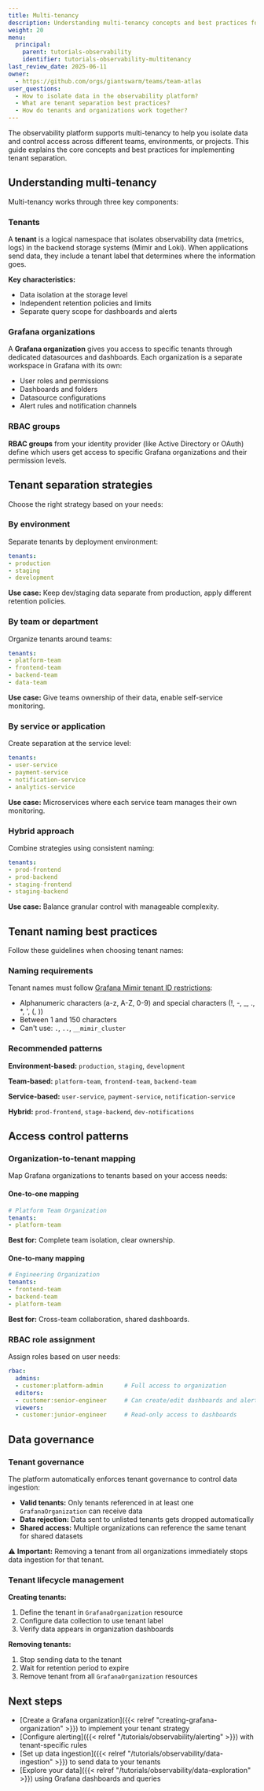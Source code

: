 ```yaml
---
title: Multi-tenancy
description: Understanding multi-tenancy concepts and best practices for the Observability Platform.
weight: 20
menu:
  principal:
    parent: tutorials-observability
    identifier: tutorials-observability-multitenancy
last_review_date: 2025-06-11
owner:
  - https://github.com/orgs/giantswarm/teams/team-atlas
user_questions:
  - How to isolate data in the observability platform?
  - What are tenant separation best practices?
  - How do tenants and organizations work together?
---
```


The observability platform supports multi-tenancy to help you isolate data and control access across different teams, environments, or projects. This guide explains the core concepts and best practices for implementing tenant separation.

## Understanding multi-tenancy

Multi-tenancy works through three key components:

### Tenants

A **tenant** is a logical namespace that isolates observability data (metrics, logs) in the backend storage systems (Mimir and Loki). When applications send data, they include a tenant label that determines where the information goes.

**Key characteristics:**

- Data isolation at the storage level
- Independent retention policies and limits
- Separate query scope for dashboards and alerts

### Grafana organizations

A **Grafana organization** gives you access to specific tenants through dedicated datasources and dashboards. Each organization is a separate workspace in Grafana with its own:

- User roles and permissions
- Dashboards and folders
- Datasource configurations
- Alert rules and notification channels

### RBAC groups

**RBAC groups** from your identity provider (like Active Directory or OAuth) define which users get access to specific Grafana organizations and their permission levels.

## Tenant separation strategies

Choose the right strategy based on your needs:

### By environment

Separate tenants by deployment environment:

```yaml
tenants:
- production
- staging  
- development
```

**Use case:** Keep dev/staging data separate from production, apply different retention policies.

### By team or department

Organize tenants around teams:

```yaml
tenants:
- platform-team
- frontend-team
- backend-team
- data-team
```

**Use case:** Give teams ownership of their data, enable self-service monitoring.

### By service or application

Create separation at the service level:

```yaml
tenants:
- user-service
- payment-service
- notification-service
- analytics-service
```

**Use case:** Microservices where each service team manages their own monitoring.

### Hybrid approach

Combine strategies using consistent naming:

```yaml
tenants:
- prod-frontend
- prod-backend
- staging-frontend
- staging-backend
```

**Use case:** Balance granular control with manageable complexity.

## Tenant naming best practices

Follow these guidelines when choosing tenant names:

### Naming requirements

Tenant names must follow [Grafana Mimir tenant ID restrictions](https://grafana.com/docs/mimir/latest/configure/about-tenant-ids/):

- Alphanumeric characters (a-z, A-Z, 0-9) and special characters (!, -, _, ., *, ', (, ))
- Between 1 and 150 characters
- Can't use: `.`, `..`, `__mimir_cluster`

### Recommended patterns

**Environment-based:** `production`, `staging`, `development`

**Team-based:** `platform-team`, `frontend-team`, `backend-team`

**Service-based:** `user-service`, `payment-service`, `notification-service`

**Hybrid:** `prod-frontend`, `stage-backend`, `dev-notifications`

## Access control patterns

### Organization-to-tenant mapping

Map Grafana organizations to tenants based on your access needs:

#### One-to-one mapping

```yaml
# Platform Team Organization
tenants:
- platform-team
```

**Best for:** Complete team isolation, clear ownership.

#### One-to-many mapping

```yaml
# Engineering Organization
tenants:
- frontend-team
- backend-team
- platform-team
```

**Best for:** Cross-team collaboration, shared dashboards.

### RBAC role assignment

Assign roles based on user needs:

```yaml
rbac:
  admins:
  - customer:platform-admin      # Full access to organization
  editors:
  - customer:senior-engineer     # Can create/edit dashboards and alerts
  viewers:
  - customer:junior-engineer     # Read-only access to dashboards
```

## Data governance

### Tenant governance

The platform automatically enforces tenant governance to control data ingestion:

- **Valid tenants:** Only tenants referenced in at least one `GrafanaOrganization` can receive data
- **Data rejection:** Data sent to unlisted tenants gets dropped automatically
- **Shared access:** Multiple organizations can reference the same tenant for shared datasets

⚠️ **Important:** Removing a tenant from all organizations immediately stops data ingestion for that tenant.

### Tenant lifecycle management

**Creating tenants:**

1. Define the tenant in `GrafanaOrganization` resource
2. Configure data collection to use tenant label
3. Verify data appears in organization dashboards

**Removing tenants:**

1. Stop sending data to the tenant
2. Wait for retention period to expire
3. Remove tenant from all `GrafanaOrganization` resources

## Next steps

- [Create a Grafana organization]({{< relref "creating-grafana-organization" >}}) to implement your tenant strategy
- [Configure alerting]({{< relref "/tutorials/observability/alerting" >}}) with tenant-specific rules
- [Set up data ingestion]({{< relref "/tutorials/observability/data-ingestion" >}}) to send data to your tenants
- [Explore your data]({{< relref "/tutorials/observability/data-exploration" >}}) using Grafana dashboards and queries
